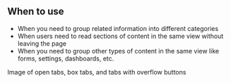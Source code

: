 ## When to use

- When you need to group related information into different categories
- When users need to read sections of content in the same view without leaving
  the page
- When you need to group other types of content in the same view like forms,
  settings, dashboards, etc.

<div id="overview-image-description" class="visually-hidden">
  Image of open tabs, box tabs, and tabs with overflow buttons
</div>
